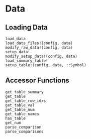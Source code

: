Data
====
## Loading Data
```@docs
load_data
load_data_files!(config, data)
modify_raw_data!(config, data)
setup_data!
modify_setup_data!(config, data)
load_summary_table!
setup_table!(config, data, ::Symbol)
```

## Accessor Functions
```@docs
get_table_summary
get_table
get_table_row_idxs
get_table_val
get_table_num
get_table_names
has_table
get_num
parse_comparison
parse_comparisons
```